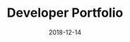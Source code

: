 ---
title: Developer Portfolio
date: 2018-12-14
website_url: https://robert-laws.com
repository_url: https://github.com/robert-laws/robert-laws.github.io
featured_image: developer-portfolio-project.jpg
description: "This project describes the creation of the developer portfolio."
features:
  - Project pages with side navigation
  - Responsive design for mobile devices
tech_stack:
  - Jekyll
  - Sass
  - BEM
  - HTML5
---